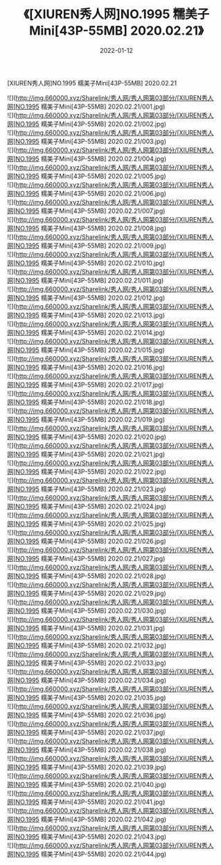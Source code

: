 ﻿---
layout: post
title:  《[XIUREN秀人网]NO.1995 糯美子Mini[43P-55MB] 2020.02.21》
date:   2022-01-12
img: http://img.660000.xyz/Sharelink/秀人网/秀人网第03部分/[XIUREN秀人网]NO.1995 糯美子Mini[43P-55MB] 2020.02.21/000.jpg
categories: [美女, 清纯, 唯美]
---

[XIUREN秀人网]NO.1995 糯美子Mini[43P-55MB] 2020.02.21

 ![](http://img.660000.xyz/Sharelink/秀人网/秀人网第03部分/[XIUREN秀人网]NO.1995 糯美子Mini[43P-55MB] 2020.02.21/001.jpg) <br>![](http://img.660000.xyz/Sharelink/秀人网/秀人网第03部分/[XIUREN秀人网]NO.1995 糯美子Mini[43P-55MB] 2020.02.21/002.jpg) <br>![](http://img.660000.xyz/Sharelink/秀人网/秀人网第03部分/[XIUREN秀人网]NO.1995 糯美子Mini[43P-55MB] 2020.02.21/003.jpg) <br>![](http://img.660000.xyz/Sharelink/秀人网/秀人网第03部分/[XIUREN秀人网]NO.1995 糯美子Mini[43P-55MB] 2020.02.21/004.jpg) <br>![](http://img.660000.xyz/Sharelink/秀人网/秀人网第03部分/[XIUREN秀人网]NO.1995 糯美子Mini[43P-55MB] 2020.02.21/005.jpg) <br>![](http://img.660000.xyz/Sharelink/秀人网/秀人网第03部分/[XIUREN秀人网]NO.1995 糯美子Mini[43P-55MB] 2020.02.21/006.jpg) <br>![](http://img.660000.xyz/Sharelink/秀人网/秀人网第03部分/[XIUREN秀人网]NO.1995 糯美子Mini[43P-55MB] 2020.02.21/007.jpg) <br>![](http://img.660000.xyz/Sharelink/秀人网/秀人网第03部分/[XIUREN秀人网]NO.1995 糯美子Mini[43P-55MB] 2020.02.21/008.jpg) <br>![](http://img.660000.xyz/Sharelink/秀人网/秀人网第03部分/[XIUREN秀人网]NO.1995 糯美子Mini[43P-55MB] 2020.02.21/009.jpg) <br>![](http://img.660000.xyz/Sharelink/秀人网/秀人网第03部分/[XIUREN秀人网]NO.1995 糯美子Mini[43P-55MB] 2020.02.21/010.jpg) <br>![](http://img.660000.xyz/Sharelink/秀人网/秀人网第03部分/[XIUREN秀人网]NO.1995 糯美子Mini[43P-55MB] 2020.02.21/011.jpg) <br>![](http://img.660000.xyz/Sharelink/秀人网/秀人网第03部分/[XIUREN秀人网]NO.1995 糯美子Mini[43P-55MB] 2020.02.21/012.jpg) <br>![](http://img.660000.xyz/Sharelink/秀人网/秀人网第03部分/[XIUREN秀人网]NO.1995 糯美子Mini[43P-55MB] 2020.02.21/013.jpg) <br>![](http://img.660000.xyz/Sharelink/秀人网/秀人网第03部分/[XIUREN秀人网]NO.1995 糯美子Mini[43P-55MB] 2020.02.21/014.jpg) <br>![](http://img.660000.xyz/Sharelink/秀人网/秀人网第03部分/[XIUREN秀人网]NO.1995 糯美子Mini[43P-55MB] 2020.02.21/015.jpg) <br>![](http://img.660000.xyz/Sharelink/秀人网/秀人网第03部分/[XIUREN秀人网]NO.1995 糯美子Mini[43P-55MB] 2020.02.21/016.jpg) <br>![](http://img.660000.xyz/Sharelink/秀人网/秀人网第03部分/[XIUREN秀人网]NO.1995 糯美子Mini[43P-55MB] 2020.02.21/017.jpg) <br>![](http://img.660000.xyz/Sharelink/秀人网/秀人网第03部分/[XIUREN秀人网]NO.1995 糯美子Mini[43P-55MB] 2020.02.21/018.jpg) <br>![](http://img.660000.xyz/Sharelink/秀人网/秀人网第03部分/[XIUREN秀人网]NO.1995 糯美子Mini[43P-55MB] 2020.02.21/019.jpg) <br>![](http://img.660000.xyz/Sharelink/秀人网/秀人网第03部分/[XIUREN秀人网]NO.1995 糯美子Mini[43P-55MB] 2020.02.21/020.jpg) <br>![](http://img.660000.xyz/Sharelink/秀人网/秀人网第03部分/[XIUREN秀人网]NO.1995 糯美子Mini[43P-55MB] 2020.02.21/021.jpg) <br>![](http://img.660000.xyz/Sharelink/秀人网/秀人网第03部分/[XIUREN秀人网]NO.1995 糯美子Mini[43P-55MB] 2020.02.21/022.jpg) <br>![](http://img.660000.xyz/Sharelink/秀人网/秀人网第03部分/[XIUREN秀人网]NO.1995 糯美子Mini[43P-55MB] 2020.02.21/023.jpg) <br>![](http://img.660000.xyz/Sharelink/秀人网/秀人网第03部分/[XIUREN秀人网]NO.1995 糯美子Mini[43P-55MB] 2020.02.21/024.jpg) <br>![](http://img.660000.xyz/Sharelink/秀人网/秀人网第03部分/[XIUREN秀人网]NO.1995 糯美子Mini[43P-55MB] 2020.02.21/025.jpg) <br>![](http://img.660000.xyz/Sharelink/秀人网/秀人网第03部分/[XIUREN秀人网]NO.1995 糯美子Mini[43P-55MB] 2020.02.21/026.jpg) <br>![](http://img.660000.xyz/Sharelink/秀人网/秀人网第03部分/[XIUREN秀人网]NO.1995 糯美子Mini[43P-55MB] 2020.02.21/027.jpg) <br>![](http://img.660000.xyz/Sharelink/秀人网/秀人网第03部分/[XIUREN秀人网]NO.1995 糯美子Mini[43P-55MB] 2020.02.21/028.jpg) <br>![](http://img.660000.xyz/Sharelink/秀人网/秀人网第03部分/[XIUREN秀人网]NO.1995 糯美子Mini[43P-55MB] 2020.02.21/029.jpg) <br>![](http://img.660000.xyz/Sharelink/秀人网/秀人网第03部分/[XIUREN秀人网]NO.1995 糯美子Mini[43P-55MB] 2020.02.21/030.jpg) <br>![](http://img.660000.xyz/Sharelink/秀人网/秀人网第03部分/[XIUREN秀人网]NO.1995 糯美子Mini[43P-55MB] 2020.02.21/031.jpg) <br>![](http://img.660000.xyz/Sharelink/秀人网/秀人网第03部分/[XIUREN秀人网]NO.1995 糯美子Mini[43P-55MB] 2020.02.21/032.jpg) <br>![](http://img.660000.xyz/Sharelink/秀人网/秀人网第03部分/[XIUREN秀人网]NO.1995 糯美子Mini[43P-55MB] 2020.02.21/033.jpg) <br>![](http://img.660000.xyz/Sharelink/秀人网/秀人网第03部分/[XIUREN秀人网]NO.1995 糯美子Mini[43P-55MB] 2020.02.21/034.jpg) <br>![](http://img.660000.xyz/Sharelink/秀人网/秀人网第03部分/[XIUREN秀人网]NO.1995 糯美子Mini[43P-55MB] 2020.02.21/035.jpg) <br>![](http://img.660000.xyz/Sharelink/秀人网/秀人网第03部分/[XIUREN秀人网]NO.1995 糯美子Mini[43P-55MB] 2020.02.21/036.jpg) <br>![](http://img.660000.xyz/Sharelink/秀人网/秀人网第03部分/[XIUREN秀人网]NO.1995 糯美子Mini[43P-55MB] 2020.02.21/037.jpg) <br>![](http://img.660000.xyz/Sharelink/秀人网/秀人网第03部分/[XIUREN秀人网]NO.1995 糯美子Mini[43P-55MB] 2020.02.21/038.jpg) <br>![](http://img.660000.xyz/Sharelink/秀人网/秀人网第03部分/[XIUREN秀人网]NO.1995 糯美子Mini[43P-55MB] 2020.02.21/039.jpg) <br>![](http://img.660000.xyz/Sharelink/秀人网/秀人网第03部分/[XIUREN秀人网]NO.1995 糯美子Mini[43P-55MB] 2020.02.21/040.jpg) <br>![](http://img.660000.xyz/Sharelink/秀人网/秀人网第03部分/[XIUREN秀人网]NO.1995 糯美子Mini[43P-55MB] 2020.02.21/041.jpg) <br>![](http://img.660000.xyz/Sharelink/秀人网/秀人网第03部分/[XIUREN秀人网]NO.1995 糯美子Mini[43P-55MB] 2020.02.21/042.jpg) <br>![](http://img.660000.xyz/Sharelink/秀人网/秀人网第03部分/[XIUREN秀人网]NO.1995 糯美子Mini[43P-55MB] 2020.02.21/043.jpg) <br>![](http://img.660000.xyz/Sharelink/秀人网/秀人网第03部分/[XIUREN秀人网]NO.1995 糯美子Mini[43P-55MB] 2020.02.21/044.jpg) <br>